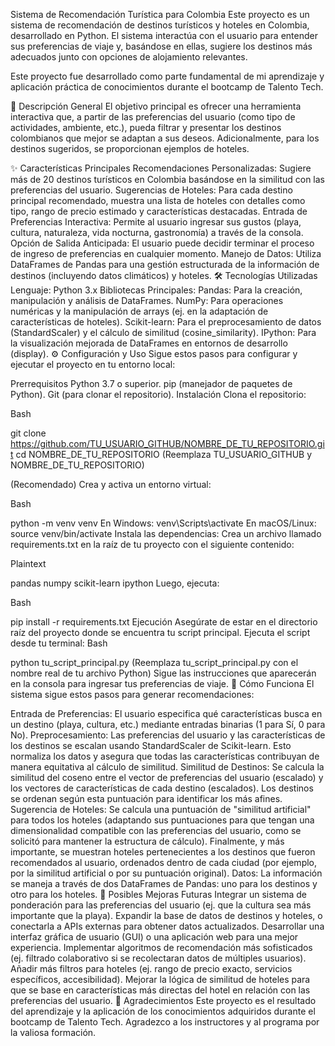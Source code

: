 Sistema de Recomendación Turística para Colombia
Este proyecto es un sistema de recomendación de destinos turísticos y hoteles en Colombia, desarrollado en Python. El sistema interactúa con el usuario para entender sus preferencias de viaje y, basándose en ellas, sugiere los destinos más adecuados junto con opciones de alojamiento relevantes.

Este proyecto fue desarrollado como parte fundamental de mi aprendizaje y aplicación práctica de conocimientos durante el bootcamp de Talento Tech.

📜 Descripción General
El objetivo principal es ofrecer una herramienta interactiva que, a partir de las preferencias del usuario (como tipo de actividades, ambiente, etc.), pueda filtrar y presentar los destinos colombianos que mejor se adaptan a sus deseos. Adicionalmente, para los destinos sugeridos, se proporcionan ejemplos de hoteles.

✨ Características Principales
Recomendaciones Personalizadas: Sugiere más de 20 destinos turísticos en Colombia basándose en la similitud con las preferencias del usuario.
Sugerencias de Hoteles: Para cada destino principal recomendado, muestra una lista de hoteles con detalles como tipo, rango de precio estimado y características destacadas.
Entrada de Preferencias Interactiva: Permite al usuario ingresar sus gustos (playa, cultura, naturaleza, vida nocturna, gastronomía) a través de la consola.
Opción de Salida Anticipada: El usuario puede decidir terminar el proceso de ingreso de preferencias en cualquier momento.
Manejo de Datos: Utiliza DataFrames de Pandas para una gestión estructurada de la información de destinos (incluyendo datos climáticos) y hoteles.
🛠️ Tecnologías Utilizadas
Lenguaje: Python 3.x
Bibliotecas Principales:
Pandas: Para la creación, manipulación y análisis de DataFrames.
NumPy: Para operaciones numéricas y la manipulación de arrays (ej. en la adaptación de características de hoteles).
Scikit-learn: Para el preprocesamiento de datos (StandardScaler) y el cálculo de similitud (cosine_similarity).
IPython: Para la visualización mejorada de DataFrames en entornos de desarrollo (display).
⚙️ Configuración y Uso
Sigue estos pasos para configurar y ejecutar el proyecto en tu entorno local:

Prerrequisitos
Python 3.7 o superior.
pip (manejador de paquetes de Python).
Git (para clonar el repositorio).
Instalación
Clona el repositorio:

Bash

git clone https://github.com/TU_USUARIO_GITHUB/NOMBRE_DE_TU_REPOSITORIO.git
cd NOMBRE_DE_TU_REPOSITORIO
(Reemplaza TU_USUARIO_GITHUB y NOMBRE_DE_TU_REPOSITORIO)

(Recomendado) Crea y activa un entorno virtual:

Bash

python -m venv venv
En Windows: venv\Scripts\activate
En macOS/Linux: source venv/bin/activate
Instala las dependencias:
Crea un archivo llamado requirements.txt en la raíz de tu proyecto con el siguiente contenido:

Plaintext

pandas
numpy
scikit-learn
ipython
Luego, ejecuta:

Bash

pip install -r requirements.txt
Ejecución
Asegúrate de estar en el directorio raíz del proyecto donde se encuentra tu script principal.
Ejecuta el script desde tu terminal:
Bash

python tu_script_principal.py
(Reemplaza tu_script_principal.py con el nombre real de tu archivo Python)
Sigue las instrucciones que aparecerán en la consola para ingresar tus preferencias de viaje.
🧠 Cómo Funciona
El sistema sigue estos pasos para generar recomendaciones:

Entrada de Preferencias: El usuario especifica qué características busca en un destino (playa, cultura, etc.) mediante entradas binarias (1 para Sí, 0 para No).
Preprocesamiento: Las preferencias del usuario y las características de los destinos se escalan usando StandardScaler de Scikit-learn. Esto normaliza los datos y asegura que todas las características contribuyan de manera equitativa al cálculo de similitud.
Similitud de Destinos: Se calcula la similitud del coseno entre el vector de preferencias del usuario (escalado) y los vectores de características de cada destino (escalados). Los destinos se ordenan según esta puntuación para identificar los más afines.
Sugerencia de Hoteles:
Se calcula una puntuación de "similitud artificial" para todos los hoteles (adaptando sus puntuaciones para que tengan una dimensionalidad compatible con las preferencias del usuario, como se solicitó para mantener la estructura de cálculo).
Finalmente, y más importante, se muestran hoteles pertenecientes a los destinos que fueron recomendados al usuario, ordenados dentro de cada ciudad (por ejemplo, por la similitud artificial o por su puntuación original).
Datos: La información se maneja a través de dos DataFrames de Pandas: uno para los destinos y otro para los hoteles.
🚀 Posibles Mejoras Futuras
Integrar un sistema de ponderación para las preferencias del usuario (ej. que la cultura sea más importante que la playa).
Expandir la base de datos de destinos y hoteles, o conectarla a APIs externas para obtener datos actualizados.
Desarrollar una interfaz gráfica de usuario (GUI) o una aplicación web para una mejor experiencia.
Implementar algoritmos de recomendación más sofisticados (ej. filtrado colaborativo si se recolectaran datos de múltiples usuarios).
Añadir más filtros para hoteles (ej. rango de precio exacto, servicios específicos, accesibilidad).
Mejorar la lógica de similitud de hoteles para que se base en características más directas del hotel en relación con las preferencias del usuario.
🙏 Agradecimientos
Este proyecto es el resultado del aprendizaje y la aplicación de los conocimientos adquiridos durante el bootcamp de Talento Tech. Agradezco a los instructores y al programa por la valiosa formación.
